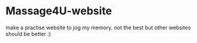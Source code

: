 <h1>Massage4U-website</h1>
make a practise website to jog my memory. not the best but other websites should be better :)
